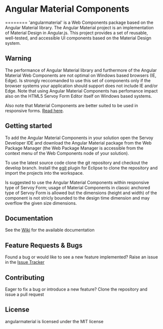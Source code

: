 # Angular Material Components
========
'angularmaterial' is a Web Components package based on the Angular Material library. The Angular Material project is an implementation of Material Design in Angular.js. This project provides a set of reusable, well-tested, and accessible UI components based on the Material Design system. 


Warning
-------------
The performance of Angular Material library and furthermore of the Angular Material Web Components are not optimal on Windows based browsers (IE, Edge). Is strongly reccomanded to use this set of components only if the browser systems your application should support does not include IE and/or Edge.
Note that using Angular Material Components has perfomance impact also on the HTML5 Servoy Form Editor itself on Windows based systems.

Also note that Material Components are better suited to be used in responsive forms. [Read here](https://github.com/Servoy/angularmaterial/wiki#material-components-and-form-designer).

Getting started
-------------
To add the Angular Material Components in your solution open the Servoy Developer IDE and download the Angular Material package from the Web Package Manager (the Web Package Manager is accessible from the context menu of the Web Components node of your solution).

To use the latest source code clone the git repository and checkout the develop branch. Install the [egit](http://www.eclipse.org/egit/download/) plugin for Eclipse to clone the repository and import the projects into the workspace.

Is suggested to use the Angular Material Components within responsive type of Servoy Form; usage of Material Components in classic anchored type of Servoy Form is allowed but the dimensions (height and width) of the component is not stricly bounded to the design time dimension and may overflow the given size dimensions. 


Documentation
-------------
See the [Wiki](https://github.com/Servoy/angularmaterial/wiki) for the available documentation


Feature Requests & Bugs
-----------------------
Found a bug or would like to see a new feature implemented? Raise an issue in the [Issue Tracker](https://github.com/Servoy/angularmaterial/issues)


Contributing
-------------
Eager to fix a bug or introduce a new feature? Clone the repository and issue a pull request


License
-------
angularmaterial is licensed under the MIT license